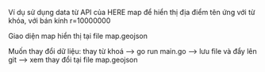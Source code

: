 Ví dụ sử dụng data từ API của HERE map để hiển thị địa điểm tên ứng với từ khóa, với bán kính r=10000000

Giao diện map hiển thị tại file map.geojson

Muốn thay đổi dữ liệu: thay từ khoá --> go run main.go --> lưu file và đẩy lên git --> xem thay đổi tại file map.geojson